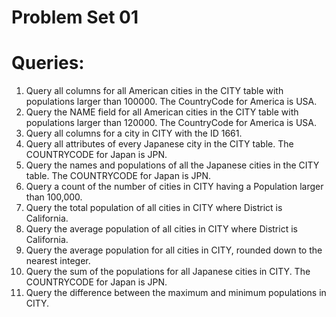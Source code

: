 # Problem Set 01

# Queries: 

1.	Query all columns for all American cities in the CITY table with populations larger than 100000. The CountryCode for America is USA.
2.	Query the NAME field for all American cities in the CITY table with populations larger than 120000. The CountryCode for America is USA.
3.	Query all columns for a city in CITY with the ID 1661.
4.	Query all attributes of every Japanese city in the CITY table. The COUNTRYCODE for Japan is JPN.
5.	Query the names and populations of all the Japanese cities in the CITY table. The COUNTRYCODE for Japan is JPN.
6.	Query a count of the number of cities in CITY having a Population larger than 100,000.
7.	Query the total population of all cities in CITY where District is California.
8.	Query the average population of all cities in CITY where District is California.
9.	Query the average population for all cities in CITY, rounded down to the nearest integer.
10.	Query the sum of the populations for all Japanese cities in CITY. The COUNTRYCODE for Japan is JPN.
11.	Query the difference between the maximum and minimum populations in CITY.

